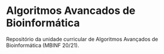 # Algoritmos Avancados de Bioinformática
Repositório da unidade curricular de Algoritmos Avançados de Bioinformática (MBINF 20/21). 
